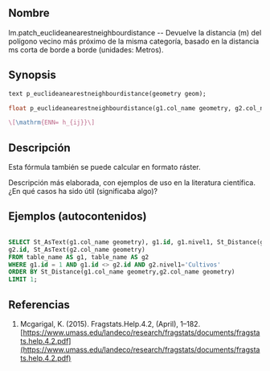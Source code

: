## Nombre
lm.patch_euclideanearestneighbourdistance --  Devuelve la distancia (m) del polígono vecino más próximo de la misma categoría, basado en la distancia ms corta de borde a borde (unidades: Metros).

## Synopsis

```sql
text p_euclideanearestneighbourdistance(geometry geom);

float p_euclideanearestneighbourdistance(g1.col_name geometry, g2.col_name geometry);
```

```tex
\[\mathrm{ENN= h_{ij}}\]
```

## Descripción

Esta fórmula también se puede calcular en formato ráster.

Descripción más elaborada, con ejemplos de uso en la literatura científica. ¿En qué casos ha sido útil (significaba algo)?


## Ejemplos (autocontenidos)


```sql

SELECT St_AsText(g1.col_name geometry), g1.id, g1.nivel1, St_Distance(g1.col_name geometry,g2.col_name geometry),
g2.id, St_AsText(g2.col_name geometry)
FROM table_name AS g1, table_name AS g2
WHERE g1.id = 1 AND g1.id <> g2.id AND g2.nivel1='Cultivos'
ORDER BY St_Distance(g1.col_name geometry,g2.col_name geometry)
LIMIT 1;

```

## Referencias

1. Mcgarigal, K. (2015). Fragstats.Help.4.2, (April), 1–182. [https://www.umass.edu/landeco/research/fragstats/documents/fragstats.help.4.2.pdf](https://www.umass.edu/landeco/research/fragstats/documents/fragstats.help.4.2.pdf)
